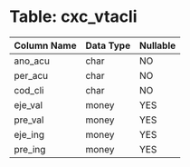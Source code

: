 # Table: cxc_vtacli

| Column Name | Data Type | Nullable |
|-------------|-----------|----------|
| ano_acu | char | NO |
| per_acu | char | NO |
| cod_cli | char | NO |
| eje_val | money | YES |
| pre_val | money | YES |
| eje_ing | money | YES |
| pre_ing | money | YES |
